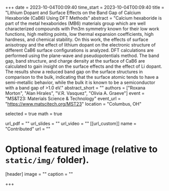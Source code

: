 +++
date = 2023-10-04T00:09:40
time_start = 2023-10-04T00:09:40
title = "Lithium Dopant and Surface Effects on the Band Gap of Calcium Hexaboride (CaB6) Using DFT Methods"
abstract = "Calcium hexaboride is part of the metal hexaborides (MB6) materials group which are well characterized compounds with Pm3m symmetry known for their low work functions, high melting points, low thermal expansion coefficients, high hardness, and chemical stability. On this work, the effects of surface anisotropy and the effect of lithium dopant on the electronic structure of different CaB6 surface configurations is analyzed. DFT calculations are performed using the plane-wave and pseudopotentials method. The band gap, band structure, and charge density at the surface of CaB6 are calculated to gain insight on the surface effects and the effect of Li dopant. The results show a reduced band gap on the surface structures in comparison to the bulk, indicating that the surface atomic tends to have a semi-metallic behavior, while the bulk it is known to be a semiconductor with a band gap of >1.0 eV." 
abstract_short = ""
authors = ["Roxana Morton", "Alan Hirales", "V.R. Vasquez", "Olivia A. Graeve"]
event = "MS&T23: Materials Science & Technology"
event_url = "https://www.matscitech.org/MST23"
location = "Columbus, OH"

selected = true
math = true

url_pdf = ""
url_slides = ""
url_video = ""
[[url_custom]]
    name = "Contributed"
    url = ""



# Optional featured image (relative to `static/img/` folder).
[header]
image = ""
caption = ""

+++

